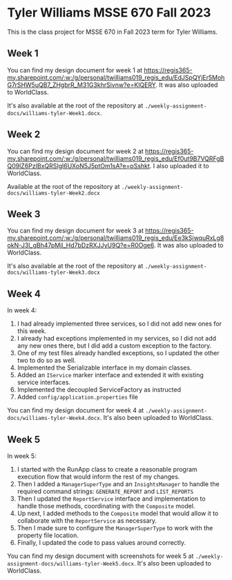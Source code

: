 # Tyler Williams MSSE 670 Fall 2023

This is the class project for MSSE 670 in Fall 2023 term for Tyler Williams.

## Week 1

You can find my design document for week 1 at https://regis365-my.sharepoint.com/:w:/g/personal/twilliams019_regis_edu/EdJSpQYjEr5MohG7rSHW5uQB7_ZHgbrR_M31G3khrSivnw?e=KlQERY. It was also uploaded to WorldClass.

It's also available at the root of the repository at `./weekly-assignment-docs/williams-tyler-Week1.docx`.

## Week 2

You can find my design document for week 2 at https://regis365-my.sharepoint.com/:w:/g/personal/twilliams019_regis_edu/Ef0ut9B7VQRFgBQ09lZ6PzIBxQRSIgl6UXoN5J5ptOm1sA?e=pSshkt. I also uploaded it to WorldClass.

Available at the root of the repository at `./weekly-assignment-docs/williams-tyler-Week2.docx`

## Week 3

You can find my design document for week 3 at https://regis365-my.sharepoint.com/:w:/g/personal/twilliams019_regis_edu/Ee3kSjwquRxLg8okN-J3I_gBh47pMjl_Hd7bDzRXJJyU9Q?e=R0Oge6. It was also uploaded to WorldClass.

It's also available at the root of the repository at `./weekly-assignment-docs/williams-tyler-Week3.docx`

## Week 4

In week 4:

1. I had already implemented three services, so I did not add new ones for this week.
2. I already had exceptions implemented in my services, so I did not add any new ones there, but I did add a custom exception to the factory.
3. One of my test files already handled exceptions, so I updated the other two to do so as well.
4. Implemented the Serializable interface in my domain classes.
5. Added an `IService` marker interface and extended it with existing service interfaces.
6. Implemented the decoupled ServiceFactory as instructed
7. Added `config/application.properties` file

You can find my design document for week 4 at `./weekly-assignment-docs/williams-tyler-Week4.docx`. It's also been uploaded to WorldClass.

## Week 5

In week 5:

1. I started with the RunApp class to create a reasonable program execution flow that would inform the rest of my changes.
2. Then I added a `ManagerSuperType` and an `InsightsManager` to handle the required command strings: `GENERATE_REPORT` and `LIST_REPORTS`
3. Then I updated the `ReportService` interface and implementation to handle those methods, coordinating with the `Composite` model.
4. Up next, I added methods to the `Composite` model that would allow it to collaborate with the `ReportService` as necessary.
5. Then I made sure to configure the `ManagerSuperType` to work with the property file location.
6. Finally, I updated the code to pass values around correctly.
   
You can find my design document with screenshots for week 5 at `./weekly-assignment-docs/williams-tyler-Week5.docx`. It's also been uploaded to WorldClass.
